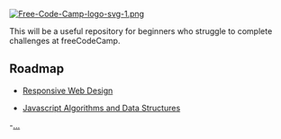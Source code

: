 [![Free-Code-Camp-logo-svg-1.png](https://i.postimg.cc/Kc69TdfV/Free-Code-Camp-logo-svg-1.png)](https://postimg.cc/dD9mPNzm)

This will be a useful repository for beginners who struggle to complete challenges at freeCodeCamp.

## Roadmap

- [Responsive Web Design](https://github.com/Kroixyz/freecodecamp-courses/tree/master/responsive-web-design)

- [Javascript Algorithms and Data Structures](https://github.com/Kroixyz/freecodecamp-courses/tree/master/js-algorithms-and-data-structures)

-[...](https://www.google.com)
